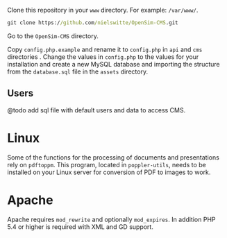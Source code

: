 Clone this repository in your `www` directory. For example: `/var/www/`.

```cmd
git clone https://github.com/nielswitte/OpenSim-CMS.git
```

Go to the `OpenSim-CMS` directory.

Copy `config.php.example` and rename it to `config.php` in `api` and `cms` directories . Change the values in `config.php` to the values for your installation and create a new
MySQL database and importing the structure from the `database.sql` file in the `assets` directory.

## Users
@todo add sql file with default users and data to access CMS.


# Linux
Some of the functions for the processing of documents and presentations rely on `pdftoppm`. This program, located in `poppler-utils`, needs to be installed on your Linux server
for conversion of PDF to images to work.

# Apache
Apache requires `mod_rewrite` and optionally `mod_expires`. In addition PHP 5.4 or higher is required with XML and GD support.